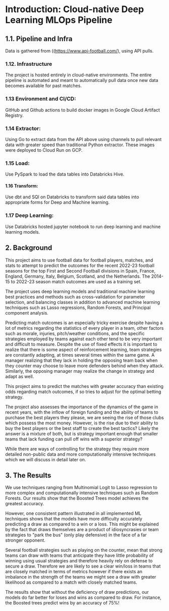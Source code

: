 # Introduction: Cloud-native Deep Learning MLOps Pipeline

## 1.1. Pipeline and Infra
Data is gathered from  ((https://www.api-football.com/), using API pulls.

### 1.12. Infrastructure
The project is hosted entirely in cloud-native environments. The entire pipeline is automated and meant to automatically pull data once new data becomes available for past matches.

### 1.13 Environment and CI/CD:
GitHub and Github actions to build docker images in Google Cloud Artifact Registry.

### 1.14 Extractor:
Using Go to extract data from the API above using channels to pull relevant data with greater speed than traditional Python extractor.
These images were deployed to Cloud Run on GCP.

### 1.15 Load:
Use PySpark to load the data tables into Databricks Hive.

#### 1.16 Transform:
Use dbt and SQl on Databricks to transform said data tables into appropriate forms for Deep and Machine learning.

### 1.17 Deep Learning:
Use Databricks hosted jupyter notebook to run deep learning and machine learning models.

## 2. Background
This project aims to use football data for football players, matches, and stats to attempt to predict the outcomes for the recent 2022-23 football seasons for the top First and Second Football divisions in Spain, France, England, Germany, Italy, Belgium, Scotland, and the Netherlands. The 2014-15 to 2022-23 season match outcomes are used as a training set.


The project uses deep learning models and traditional machine learning best practices and methods such as cross-validation for parameter selection, and balancing classes in addition to advanced machine learning techniques such as Lasso regressions, Random Forests, and Principal component analysis.

Predicting match outcomes is an especially tricky exercise despite having a lot of metrics regarding the statistics of every player in a team, other factors such as morale, injuries, pitch/weather conditions, and the specific strategies employed by teams against each other tend to be very important and difficult to measure. Despite the use of fixed effects it is important to realize that there is some aspect of reinforcement learning, team strategies are constantly adapting, at times several times within the same game. A manager realizing that they lack in holding the opposing team back when they counter may choose to leave more defenders behind when they attack. Similarly, the opposing manager may realize the change in strategy and adapt as well.

This project aims to predict the matches with greater accuracy than existing odds regarding match outcomes, if so tries to adjust for the optimal betting strategy.

The project also assesses the importance of the dynamics of the game in recent years, with the inflow of foreign funding and the ability of teams to purchase the best players they please, we are seeing the rise of those clubs which possess the most money. However, is the rise due to their ability to buy the best players or the best staff to create the best tactics? Likely the answer is a mixture of both, but is strategy important enough that smaller teams that lack funding can pull off wins with a superior strategy?

While there are ways of controlling for the strategy they require more detailed non-public data and more computationally intensive techniques which we will discuss in detail later on.


## 3. The Results

We use techniques ranging from Multinomial Logit to Lasso regression to more complex and computationally intensive techniques such as Random Forests. 
Our results show that the Boosted Trees model achieves the greatest accuracy.

However, one consistent pattern illustrated in all implemented ML techniques shows that the models have more difficulty accurately predicting a draw as compared to a win or a loss. This might be explained by the fact that draws themselves are a product of idiosyncrasies or team strategies to "park the bus" (only play defensive) in the face of a far stronger opponent. 

Several football strategies such as playing on the counter, mean that strong teams can draw with teams that anticipate they have little probability of winning using usual strategies and therefore heavily rely on defense to secure a draw. Therefore we are likely to see a clear win/loss in teams that are closely matched in terms of metrics however if there exists an imbalance in the strength of the teams we might see a draw with greater likelihood as compared to a match with closely matched teams.

The results show that without the deficiency of draw predictions, our models do far better for loses and wins as compared to draw. For instance, the Boosted trees predict wins by an accuracy of 75%!
